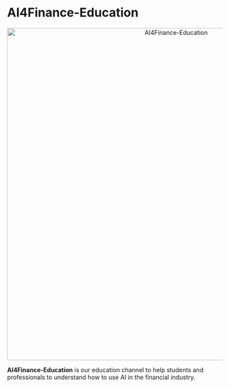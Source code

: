 # AI4Finance-Education

<div align="center">
<img width="774" alt="AI4Finance-Education" src="https://user-images.githubusercontent.com/31713746/198043096-fdebf31d-7c07-43fb-99e3-192cc0293703.png">
</div>



**AI4Finance-Education** is our education channel to help students and professionals to understand how to use AI in the financial industry. 
